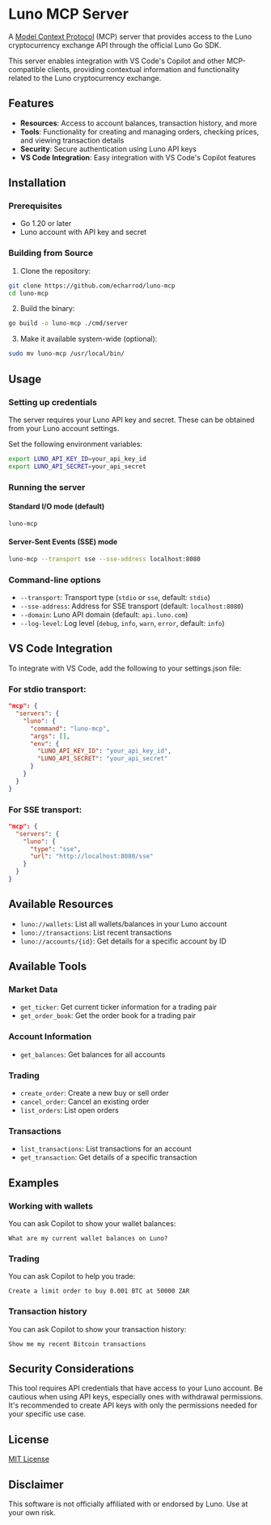 # Luno MCP Server

A [Model Context Protocol](https://modelcontextprotocol.io) (MCP) server that provides access to the Luno cryptocurrency exchange API through the official Luno Go SDK.

This server enables integration with VS Code's Copilot and other MCP-compatible clients, providing contextual information and functionality related to the Luno cryptocurrency exchange.

## Features

- **Resources**: Access to account balances, transaction history, and more
- **Tools**: Functionality for creating and managing orders, checking prices, and viewing transaction details
- **Security**: Secure authentication using Luno API keys
- **VS Code Integration**: Easy integration with VS Code's Copilot features

## Installation

### Prerequisites

- Go 1.20 or later
- Luno account with API key and secret

### Building from Source

1. Clone the repository:
```bash
git clone https://github.com/echarrod/luno-mcp
cd luno-mcp
```

2. Build the binary:
```bash
go build -o luno-mcp ./cmd/server
```

3. Make it available system-wide (optional):
```bash
sudo mv luno-mcp /usr/local/bin/
```

## Usage

### Setting up credentials

The server requires your Luno API key and secret. These can be obtained from your Luno account settings.

Set the following environment variables:

```bash
export LUNO_API_KEY_ID=your_api_key_id
export LUNO_API_SECRET=your_api_secret
```

### Running the server

#### Standard I/O mode (default)

```bash
luno-mcp
```

#### Server-Sent Events (SSE) mode

```bash
luno-mcp --transport sse --sse-address localhost:8080
```

### Command-line options

- `--transport`: Transport type (`stdio` or `sse`, default: `stdio`)
- `--sse-address`: Address for SSE transport (default: `localhost:8080`)
- `--domain`: Luno API domain (default: `api.luno.com`)
- `--log-level`: Log level (`debug`, `info`, `warn`, `error`, default: `info`)

## VS Code Integration

To integrate with VS Code, add the following to your settings.json file:

### For stdio transport:

```json
"mcp": {
  "servers": {
    "luno": {
      "command": "luno-mcp",
      "args": [],
      "env": {
        "LUNO_API_KEY_ID": "your_api_key_id",
        "LUNO_API_SECRET": "your_api_secret"
      }
    }
  }
}
```

### For SSE transport:

```json
"mcp": {
  "servers": {
    "luno": {
      "type": "sse",
      "url": "http://localhost:8080/sse"
    }
  }
}
```

## Available Resources

- `luno://wallets`: List all wallets/balances in your Luno account
- `luno://transactions`: List recent transactions
- `luno://accounts/{id}`: Get details for a specific account by ID

## Available Tools

### Market Data
- `get_ticker`: Get current ticker information for a trading pair
- `get_order_book`: Get the order book for a trading pair

### Account Information
- `get_balances`: Get balances for all accounts

### Trading
- `create_order`: Create a new buy or sell order
- `cancel_order`: Cancel an existing order
- `list_orders`: List open orders

### Transactions
- `list_transactions`: List transactions for an account
- `get_transaction`: Get details of a specific transaction

## Examples

### Working with wallets

You can ask Copilot to show your wallet balances:
```
What are my current wallet balances on Luno?
```

### Trading

You can ask Copilot to help you trade:
```
Create a limit order to buy 0.001 BTC at 50000 ZAR
```

### Transaction history

You can ask Copilot to show your transaction history:
```
Show me my recent Bitcoin transactions
```

## Security Considerations

This tool requires API credentials that have access to your Luno account. Be cautious when using API keys, especially ones with withdrawal permissions. It's recommended to create API keys with only the permissions needed for your specific use case.

## License

[MIT License](LICENSE)

## Disclaimer

This software is not officially affiliated with or endorsed by Luno. Use at your own risk.
